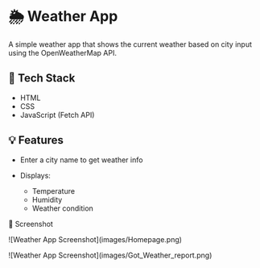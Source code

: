 # 🌦 Weather App

A simple weather app that shows the current weather based on city input using the OpenWeatherMap API.

## 🔧 Tech Stack

* HTML
* CSS
* JavaScript (Fetch API)

## 💡 Features

* Enter a city name to get weather info
* Displays:

  * Temperature
  * Humidity
  * Weather condition



📸 Screenshot

!\[Weather App Screenshot](images/Homepage.png)

!\[Weather App Screenshot](images/Got\_Weather\_report.png)

